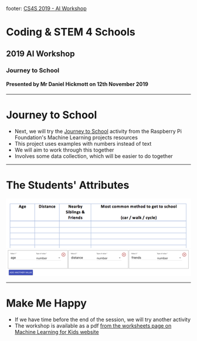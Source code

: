 footer: [CS4S 2019 - AI Workshop](https://cs4s.github.com/2019/ai)

# Coding & STEM 4 Schools

## 2019 AI Workshop

### Journey to School

#### Presented by Mr Daniel Hickmott on 12th November 2019

---

# Journey to School

- Next, we will try the [Journey to School](https://projects.raspberrypi.org/en/projects/journey-to-school/) activity from the Raspberry Pi Foundation's Machine Learning projects resources
- This project uses examples with numbers instead of text
- We will aim to work through this together 
- Involves some data collection, which will be easier to do together

---

# The Students' Attributes

![inline](table.png)
![inline](attributes.png)

---

# Make Me Happy

- If we have time before the end of the session, we will try another activity
- The workshop is available as a pdf [from the worksheets page on Machine Learning for Kids website](https://machinelearningforkids.co.uk/#!/worksheets)